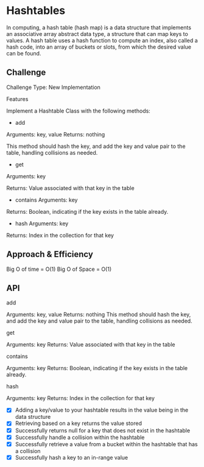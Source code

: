 # Hashtables

In computing, a hash table (hash map) is a data structure that implements an associative array abstract data type, a structure that can map keys to values. A hash table uses a hash function to compute an index, also called a hash code, into an array of buckets or slots, from which the desired value can be found.

## Challenge

Challenge Type: New Implementation

Features

Implement a Hashtable Class with the following methods:

* add

Arguments: key, value
Returns: nothing

This method should hash the key, and add the key and value pair to the table, handling collisions as needed.

* get

Arguments: key

Returns: Value associated with that key in the table

* contains
Arguments: key

Returns: Boolean, indicating if the key exists in the table already.

* hash
Arguments: key

Returns: Index in the collection for that key

## Approach & Efficiency

Big O of time = O(1)
Big O of Space = O(1)

## API

add

Arguments: key, value Returns: nothing This method should hash the key, and add the key and value pair to the table, handling collisions as needed.

get

Arguments: key Returns: Value associated with that key in the table

contains

Arguments: key Returns: Boolean, indicating if the key exists in the table already.

hash

Arguments: key Returns: Index in the collection for that key

- [x] Adding a key/value to your hashtable results in the value being in the data structure
- [x] Retrieving based on a key returns the value stored
- [x] Successfully returns null for a key that does not exist in the hashtable
- [x] Successfully handle a collision within the hashtable
- [x] Successfully retrieve a value from a bucket within the hashtable that has a collision
- [x] Successfully hash a key to an in-range value
